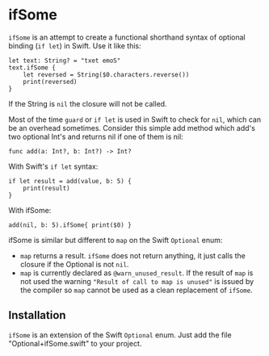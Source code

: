 # ifSome

`ifSome` is an attempt to create a functional shorthand syntax of optional binding (`if let`) in Swift. Use it like this:

    let text: String? = "txet emoS"   
    text.ifSome {
        let reversed = String($0.characters.reverse())
        print(reversed)
    }

If the String is `nil` the closure will not be called.

Most of the time `guard` or `if let` is used in Swift to check for `nil`, which can be an overhead sometimes. Consider this simple add method which add's two optional Int's and returns nil if one of them is nil:

    func add(a: Int?, b: Int?) -> Int?

With Swift's `if let` syntax:

    if let result = add(value, b: 5) {
        print(result)
    }
    
With ifSome:

    add(nil, b: 5).ifSome{ print($0) }
    
ifSome is similar but different to `map` on the Swift `Optional` enum:

- `map` returns a result. `ifSome` does not return anything, it just calls the closure if the Optional is not `nil`.
- `map` is currently declared as `@warn_unused_result`. If the result of `map` is not used the warning `"Result of call to map is unused"` is issued by the compiler so `map` cannot be used as a clean replacement of `ifSome`.

## Installation

`ifSome` is an extension of the Swift `Optional` enum. Just add the file "Optional+ifSome.swift" to your project.


